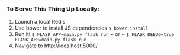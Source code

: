### To Serve This Thing Up Locally:

1. Launch a local Redis
2. Use bower to install JS dependencies `$ bower install`
3. Run it!  `$ FLASK_APP=main.py flask run` ~ or ~ `$ FLASK_DEBUG=true FLASK_APP=main.py flask run`
4. Navigate to http://localhost:5000/
